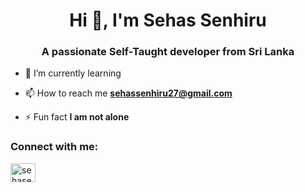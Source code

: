 <h1 align="center">Hi 👋, I'm Sehas Senhiru</h1>
<h3 align="center">A passionate Self-Taught developer from Sri Lanka</h3>

- 🌱 I’m currently learning 

- 📫 How to reach me **sehassenhiru27@gmail.com**

- ⚡ Fun fact **I am not alone**

<h3 align="left">Connect with me:</h3>
<p align="left">
<a href="https://instagram.com/sehasenhiru" target="blank"><img align="center" src="https://raw.githubusercontent.com/rahuldkjain/github-profile-readme-generator/master/src/images/icons/Social/instagram.svg" alt="sehasenhiru" height="30" width="40" /></a>
</p>


